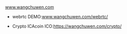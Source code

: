 www.wangchuwen.com

- webrtc DEMO:www.wangchuwen.com/webrtc/

- Crypto ICAcoin ICO:https://wangchuwen.com/crypto/
